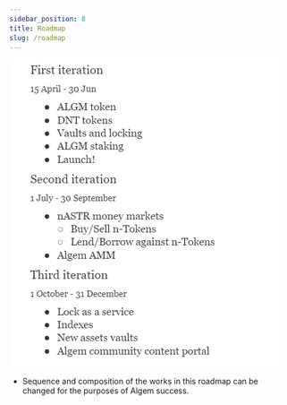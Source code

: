 ```yaml
---
sidebar_position: 8
title: Roadmap
slug: /roadmap
---
```

![](./roadmap.png)

* Sequence and composition of the works in this roadmap can be changed for the purposes of Algem success. 
